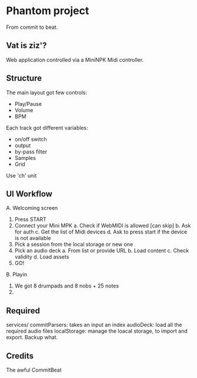 # Phantom project

From commit to beat.


## Vat is ziz'?

Web application controlled via a MiniNPK Midi controller. 


## Structure

The main layout got few controls:

- Play/Pause
- Volume
- BPM

Each track got different variables:

- on/off switch
- output
- by-pass filter
- Samples
- Grid


Use 'ch' unit


## UI Workflow

A. Welcoming screen

  1. Press START
  2. Connect your Mini MPK
    a. Check if WebMIDI is allowed [can skip]
    b. Ask for auth
    c. Get the list of Midi devices
    d. Ask to press start if the device is not available
  3. Pick a session from the local storage or new one
  4. Pick an audio deck
    a. From list or provide URL
    b. Load content
    c. Check validity
    d. Load assets
  5. GO!

B. Playin

  1. We got 8 drumpads and 8 nobs + 25 notes
  2. 

## Required

services/
  commitParsers: takes an input an index
  audioDeck: load all the required audio files
  localStorage: manage the loacal storage, to import and export. Backup what.


## Credits

The awful CommitBeat

